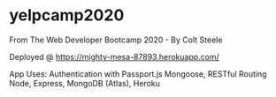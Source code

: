 # yelpcamp2020
From The Web Developer Bootcamp 2020 - By Colt Steele

Deployed @ https://mighty-mesa-87893.herokuapp.com/


App Uses:
Authentication with Passport.js
Mongoose, RESTful Routing
Node, Express, MongoDB (Atlas), Heroku
